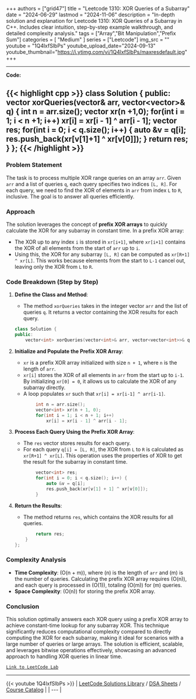 
+++
authors = ["grid47"]
title = "Leetcode 1310: XOR Queries of a Subarray"
date = "2024-06-29"
lastmod = "2024-11-06"
description = "In-depth solution and explanation for Leetcode 1310: XOR Queries of a Subarray in C++. Includes clear intuition, step-by-step example walkthrough, and detailed complexity analysis."
tags = ["Array","Bit Manipulation","Prefix Sum"]
categories = [
    "Medium"
]
series = ["Leetcode"]
img_src = ""
youtube = "1Q4lxfSlbPs"
youtube_upload_date="2024-09-13"
youtube_thumbnail="https://i.ytimg.com/vi/1Q4lxfSlbPs/maxresdefault.jpg"
+++



---
**Code:**

{{< highlight cpp >}}
class Solution {
public:
    vector<int> xorQueries(vector<int>& arr, vector<vector<int>>& q) {
        int n = arr.size();
        vector<int> xr(n +1,0);
        for(int i = 1; i < n +1; i++)
            xr[i] = xr[i - 1] ^ arr[i - 1];
        vector<int> res;
        for(int i = 0; i < q.size(); i++) {
            auto &v = q[i];
            res.push_back(xr[v[1]+1] ^ xr[v[0]]);
         }
        return res;
    }
};
{{< /highlight >}}
---


### Problem Statement
The task is to process multiple XOR range queries on an array `arr`. Given `arr` and a list of queries `q`, each query specifies two indices `[L, R]`. For each query, we need to find the XOR of elements in `arr` from index `L` to `R`, inclusive. The goal is to answer all queries efficiently.

### Approach
The solution leverages the concept of **prefix XOR arrays** to quickly calculate the XOR for any subarray in constant time. In a prefix XOR array:
- The XOR up to any index `i` is stored in `xr[i+1]`, where `xr[i+1]` contains the XOR of all elements from the start of `arr` up to `i`.
- Using this, the XOR for any subarray `[L, R]` can be computed as `xr[R+1] ^ xr[L]`. This works because elements from the start to `L-1` cancel out, leaving only the XOR from `L` to `R`.

### Code Breakdown (Step by Step)

1. **Define the Class and Method**:
   - The method `xorQueries` takes in the integer vector `arr` and the list of queries `q`. It returns a vector containing the XOR results for each query.

   ```cpp
   class Solution {
   public:
       vector<int> xorQueries(vector<int>& arr, vector<vector<int>>& q) {
   ```

2. **Initialize and Populate the Prefix XOR Array**:
   - `xr` is a prefix XOR array initialized with size `n + 1`, where `n` is the length of `arr`.
   - `xr[i]` stores the XOR of all elements in `arr` from the start up to `i-1`. By initializing `xr[0] = 0`, it allows us to calculate the XOR of any subarray directly.
   - A loop populates `xr` such that `xr[i] = xr[i-1] ^ arr[i-1]`.

   ```cpp
           int n = arr.size();
           vector<int> xr(n + 1, 0);
           for(int i = 1; i < n + 1; i++)
               xr[i] = xr[i - 1] ^ arr[i - 1];
   ```

3. **Process Each Query Using the Prefix XOR Array**:
   - The `res` vector stores results for each query.
   - For each query `q[i] = [L, R]`, the XOR from `L` to `R` is calculated as `xr[R+1] ^ xr[L]`. This operation uses the properties of XOR to get the result for the subarray in constant time.

   ```cpp
           vector<int> res;
           for(int i = 0; i < q.size(); i++) {
               auto &v = q[i];
               res.push_back(xr[v[1] + 1] ^ xr[v[0]]);
           }
   ```

4. **Return the Results**:
   - The method returns `res`, which contains the XOR results for all queries.

   ```cpp
           return res;
       }
   };
   ```

### Complexity Analysis

- **Time Complexity**: \(O(n + m)\), where \(n\) is the length of `arr` and \(m\) is the number of queries. Calculating the prefix XOR array requires \(O(n)\), and each query is processed in \(O(1)\), totaling \(O(m)\) for \(m\) queries.
- **Space Complexity**: \(O(n)\) for storing the prefix XOR array.

### Conclusion
This solution optimally answers each XOR query using a prefix XOR array to achieve constant-time lookup for any subarray XOR. This technique significantly reduces computational complexity compared to directly computing the XOR for each subarray, making it ideal for scenarios with a large number of queries or large arrays. The solution is efficient, scalable, and leverages bitwise operations effectively, showcasing an advanced approach to handling XOR queries in linear time.

[`Link to LeetCode Lab`](https://leetcode.com/problems/xor-queries-of-a-subarray/description/)

---
{{< youtube 1Q4lxfSlbPs >}}
| [LeetCode Solutions Library](https://grid47.xyz/leetcode/) / [DSA Sheets](https://grid47.xyz/sheets/) / [Course Catalog](https://grid47.xyz/courses/) |
| --- |
